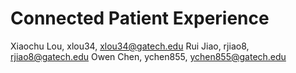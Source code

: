 # Connected Patient Experience

Xiaochu Lou, xlou34, xlou34@gatech.edu
Rui Jiao, rjiao8, rjiao8@gatech.edu
Owen Chen, ychen855, ychen855@gatech.edu
